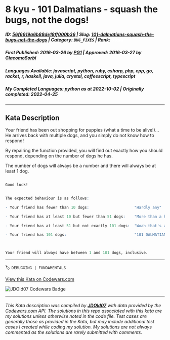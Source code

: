 # 8 kyu - 101 Dalmatians - squash the bugs, not the dogs!

##### **ID**: [56f6919a6b88de18ff000b36](https://www.codewars.com/kata/56f6919a6b88de18ff000b36) | **Slug**: [101-dalmatians-squash-the-bugs-not-the-dogs](https://www.codewars.com/kata/56f6919a6b88de18ff000b36) | **Category**: `BUG_FIXES` | **Rank**: <span style="color:white">8 kyu</span>

##### **First Published**: 2016-03-26 ***by*** [PG1](https://www.codewars.com/users/PG1) | **Approved**: 2016-03-27 ***by*** [GiacomoSorbi](https://www.codewars.com/users/GiacomoSorbi)

##### **Languages Available**: javascript, python, ruby, csharp, php, cpp, go, racket, r, haskell, java, julia, crystal, coffeescript, typescript

##### **My Completed Languages**: python ***as at*** 2022-10-02 | **Originally completed**: 2022-04-25

---

## Kata Description


Your friend has been out shopping for puppies (what a time to be alive!)... He arrives back with multiple dogs, and you simply do not know how to respond!



By repairing the function provided, you will find out exactly how you should respond, depending on the number of dogs he has.



The number of dogs will always be a number and there will always be at least 1 dog.



```agda

Good luck!

```

```r

The expected behaviour is as follows:

- Your friend has fewer than 10 dogs:                    "Hardly any"

- Your friend has at least 10 but fewer than 51 dogs:    "More than a handful!"

- Your friend has at least 51 but not exactly 101 dogs:  "Woah that's a lot of dogs!"

- Your friend has 101 dogs:                              "101 DALMATIANS!!!"



Your friend will always have between 1 and 101 dogs, inclusive.

```

---


🏷 `DEBUGGING | FUNDAMENTALS`


[View this Kata on Codewars.com](https://www.codewars.com/kata/56f6919a6b88de18ff000b36)

![](https://www.codewars.com/users/jdold07/badges/large "JDOld07 Codewars Badge")

---

###### *This Kata description was compiled by [**JDOld07**](https://tpstech.dev) with data provided by the [Codewars.com](https://www.codewars.com) API.  The solutions in this repo associated with this kata are my solutions unless otherwise noted in the code file.  Test cases are generally those as provided in the Kata, but may include additional test cases I created while coding my solution.  My solutions are not always commented as the solutions are rarely submitted with comments.*
